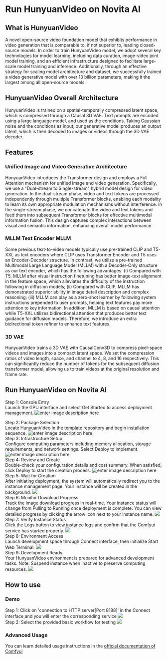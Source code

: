 # Run HunyuanVideo on Novita AI
## What is HunyuanVideo
A novel open-source video foundation model that exhibits performance in video generation that is comparable to, if not superior to, leading closed-source models. In order to train HunyuanVideo model, we adopt several key technologies for model learning, including data curation, image-video joint model training, and an efficient infrastructure designed to facilitate large-scale model training and inference. Additionally, through an effective strategy for scaling model architecture and dataset, we successfully trained a video generative model with over 13 billion parameters, making it the largest among all open-source models.
## HunyuanVideo Overall Architecture
HunyuanVideo is trained on a spatial-temporally compressed latent space, which is compressed through a Causal 3D VAE. Text prompts are encoded using a large language model, and used as the conditions. Taking Gaussian noise and the conditions as input, our generative model produces an output latent, which is then decoded to images or videos through the 3D VAE decoder.
## Features
### Unified Image and Video Generative Architecture
HunyuanVideo introduces the Transformer design and employs a Full Attention mechanism for unified image and video generation. Specifically, we use a "Dual-stream to Single-stream" hybrid model design for video generation. In the dual-stream phase, video and text tokens are processed independently through multiple Transformer blocks, enabling each modality to learn its own appropriate modulation mechanisms without interference. In the single-stream phase, we concatenate the video and text tokens and feed them into subsequent Transformer blocks for effective multimodal information fusion. This design captures complex interactions between visual and semantic information, enhancing overall model performance.
### MLLM Text Encoder  MLLM
Some previous text-to-video models typically use pre-trained CLIP and T5-XXL as text encoders where CLIP uses Transformer Encoder and T5 uses an Encoder-Decoder structure. In contrast, we utilize a pre-trained Multimodal Large Language Model (MLLM) with a Decoder-Only structure as our text encoder, which has the following advantages: 
(i) Compared with T5, MLLM after visual instruction finetuning has better image-text alignment in the feature space, which alleviates the difficulty of the instruction following in diffusion models; 
(ii) Compared with CLIP, MLLM has demonstrated superior ability in image detail description and complex reasoning; 
(iii) MLLM can play as a zero-shot learner by following system instructions prepended to user prompts, helping text features pay more attention to key information. 
In addition, MLLM is based on causal attention while T5-XXL utilizes bidirectional attention that produces better text guidance for diffusion models. Therefore, we introduce an extra bidirectional token refiner to enhance text features.
### 3D VAE
HunyuanVideo trains a 3D VAE with CausalConv3D to compress pixel-space videos and images into a compact latent space. We set the compression ratios of video length, space, and channel to 4, 8, and 16 respectively. This can significantly reduce the number of tokens for the subsequent diffusion transformer model, allowing us to train videos at the original resolution and frame rate.
## Run HunyuanVideo on Novita AI
Step 1: Console Entry  
Launch the GPU interface and select Get Started to access deployment management.
![enter image description here](https://imagedelivery.net/GFvwKVAtCfKnMHdvDobR4A/6162dcd7-79a0-4677-d9f7-bee78194d100/public)  

Step 2: Package Selection  
Locate HunyuanVideo in the template repository and begin installation sequence.
![enter image description here](https://imagedelivery.net/GFvwKVAtCfKnMHdvDobR4A/f75ad6c2-4382-4b8e-b249-719136832200/public)  
Step 3: Infrastructure Setup  
Configure computing parameters including memory allocation, storage requirements, and network settings. Select Deploy to implement.
![enter image description here](https://imagedelivery.net/GFvwKVAtCfKnMHdvDobR4A/e60769af-adbf-4a0e-7c20-f3c7e69ed900/public)  
Step 4: Review and Create  
Double-check your configuration details and cost summary. When satisfied, click Deploy to start the creation process.
![enter image description here](https://imagedelivery.net/GFvwKVAtCfKnMHdvDobR4A/05c582fc-8680-4466-c6f6-4cff8da18c00/public)  
Step 5: Wait for Creation  
After initiating deployment, the system will automatically redirect you to the instance management page. Your instance will be created in the background.
![](https://imagedelivery.net/GFvwKVAtCfKnMHdvDobR4A/dbe97358-89d4-4b8d-45d0-bd28539e2500/public)  
Step 6: Monitor Download Progress  
Track the image download progress in real-time. Your instance status will change from Pulling to Running once deployment is complete. You can view detailed progress by clicking the arrow icon next to your instance name.
![](https://imagedelivery.net/GFvwKVAtCfKnMHdvDobR4A/8fc92cff-9de7-4615-a64a-30928c8f5200/public)  
Step 7: Verify Instance Status  
Click the Logs button to view instance logs and confirm that the Comfyui service has started properly.
![](https://imagedelivery.net/GFvwKVAtCfKnMHdvDobR4A/7955ab29-e812-4ab8-8a34-08884ebb3100/public)  
Step 8: Environment Access  
Launch development space through Connect interface, then initialize Start Web Terminal.
![](https://imagedelivery.net/GFvwKVAtCfKnMHdvDobR4A/ebeb7c75-3599-4565-3ec8-f6682a3cc400/public)  
Step 9: Development Ready  
Your HunyuanVideo environment is prepared for advanced development tasks. Note: Suspend instance when inactive to preserve computing resources.
![](https://imagedelivery.net/GFvwKVAtCfKnMHdvDobR4A/057b2121-9fac-47a6-cfca-eaa026d7de00/public)  
## How to use
### Demo
Step 1: Click on 'connection to HTTP server[Port 8188]' in the Connect interface,and you will enter the corresponding service
![](https://imagedelivery.net/GFvwKVAtCfKnMHdvDobR4A/4911e916-e194-4b4c-7e99-8358529f2900/public)  
Step 2: Select the provided basic workflow for testing
![](https://imagedelivery.net/GFvwKVAtCfKnMHdvDobR4A/33894eb6-ae09-41a1-a54f-56816f7f7200/public)  
### Advanced Usage
You can learn detailed usage instructions in the [official documentation of Comfyui](https://docs.comfy.org/)